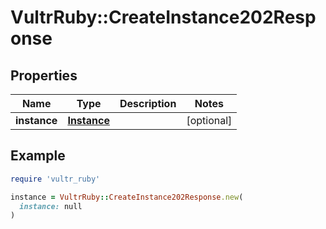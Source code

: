 # VultrRuby::CreateInstance202Response

## Properties

| Name | Type | Description | Notes |
| ---- | ---- | ----------- | ----- |
| **instance** | [**Instance**](Instance.md) |  | [optional] |

## Example

```ruby
require 'vultr_ruby'

instance = VultrRuby::CreateInstance202Response.new(
  instance: null
)
```

